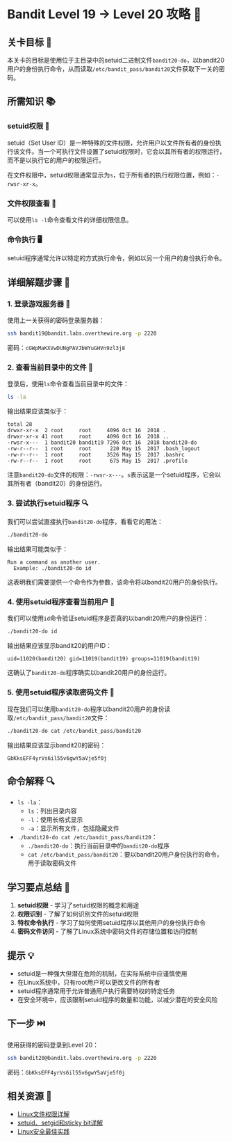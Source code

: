 # Bandit Level 19 → Level 20 攻略 👑

## 关卡目标 🎯

本关卡的目标是使用位于主目录中的setuid二进制文件`bandit20-do`，以bandit20用户的身份执行命令，从而读取`/etc/bandit_pass/bandit20`文件获取下一关的密码。

## 所需知识 📚

### setuid权限 👑

setuid（Set User ID）是一种特殊的文件权限，允许用户以文件所有者的身份执行该文件。当一个可执行文件设置了setuid权限时，它会以其所有者的权限运行，而不是以执行它的用户的权限运行。

在文件权限中，setuid权限通常显示为`s`，位于所有者的执行权限位置，例如：`-rwsr-xr-x`。

### 文件权限查看 👀

可以使用`ls -l`命令查看文件的详细权限信息。

### 命令执行 🖥️

setuid程序通常允许以特定的方式执行命令，例如以另一个用户的身份执行命令。

## 详细解题步骤 📝

### 1. 登录游戏服务器 🔐

使用上一关获得的密码登录服务器：

```bash
ssh bandit19@bandit.labs.overthewire.org -p 2220
```

密码：`cGWpMaKXVwDUNgPAVJbWYuGHVn9zl3j8`

### 2. 查看当前目录中的文件 👀

登录后，使用`ls`命令查看当前目录中的文件：

```bash
ls -la
```

输出结果应该类似于：

```
total 28
drwxr-xr-x  2 root     root     4096 Oct 16  2018 .
drwxr-xr-x 41 root     root     4096 Oct 16  2018 ..
-rwsr-x---  1 bandit20 bandit19 7296 Oct 16  2018 bandit20-do
-rw-r--r--  1 root     root      220 May 15  2017 .bash_logout
-rw-r--r--  1 root     root     3526 May 15  2017 .bashrc
-rw-r--r--  1 root     root      675 May 15  2017 .profile
```

注意`bandit20-do`文件的权限：`-rwsr-x---`。`s`表示这是一个setuid程序，它会以其所有者（bandit20）的身份运行。

### 3. 尝试执行setuid程序 🔍

我们可以尝试直接执行`bandit20-do`程序，看看它的用法：

```bash
./bandit20-do
```

输出结果可能类似于：

```
Run a command as another user.
  Example: ./bandit20-do id
```

这表明我们需要提供一个命令作为参数，该命令将以bandit20用户的身份执行。

### 4. 使用setuid程序查看当前用户 🧪

我们可以使用`id`命令验证setuid程序是否真的以bandit20用户的身份运行：

```bash
./bandit20-do id
```

输出结果应该显示bandit20的用户ID：

```
uid=11020(bandit20) gid=11019(bandit19) groups=11019(bandit19)
```

这确认了`bandit20-do`程序确实以bandit20用户的身份运行。

### 5. 使用setuid程序读取密码文件 🔑

现在我们可以使用`bandit20-do`程序以bandit20用户的身份读取`/etc/bandit_pass/bandit20`文件：

```bash
./bandit20-do cat /etc/bandit_pass/bandit20
```

输出结果应该显示bandit20的密码：

```
GbKksEFF4yrVs6il55v6gwY5aVje5f0j
```

## 命令解释 🔍

- `ls -la`：
  - `ls`：列出目录内容
  - `-l`：使用长格式显示
  - `-a`：显示所有文件，包括隐藏文件
- `./bandit20-do cat /etc/bandit_pass/bandit20`：
  - `./bandit20-do`：执行当前目录中的`bandit20-do`程序
  - `cat /etc/bandit_pass/bandit20`：要以bandit20用户身份执行的命令，用于读取密码文件

## 学习要点总结 📌

1. **setuid权限** - 学习了setuid权限的概念和用途
2. **权限识别** - 了解了如何识别文件的setuid权限
3. **特权命令执行** - 学习了如何使用setuid程序以其他用户的身份执行命令
4. **密码文件访问** - 了解了Linux系统中密码文件的存储位置和访问控制

## 提示 💡

- setuid是一种强大但潜在危险的机制，在实际系统中应谨慎使用
- 在Linux系统中，只有root用户可以更改文件的所有者
- setuid程序通常用于允许普通用户执行需要特权的特定任务
- 在安全环境中，应该限制setuid程序的数量和功能，以减少潜在的安全风险

## 下一步 ⏭️

使用获得的密码登录到Level 20：

```bash
ssh bandit20@bandit.labs.overthewire.org -p 2220
```

密码：`GbKksEFF4yrVs6il55v6gwY5aVje5f0j`

## 相关资源 🔗

- [Linux文件权限详解](./resource/level19→level20/Linux文件权限详解.md)
- [setuid、setgid和sticky bit详解](./resource/level19→level20/setuid_setgid和sticky_bit详解.md)
- [Linux安全最佳实践](./resource/level19→level20/Linux安全最佳实践.md)
